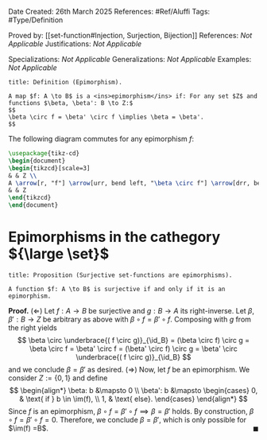 <div class="topSpace"></div>

Date Created: 26th March 2025
References: #Ref/Aluffi 
Tags: #Type/Definition

Proved by: [[set-function#Injection, Surjection, Bijection]]
References: <i>Not Applicable</i>
Justifications: <i>Not Applicable</i>

Specializations: <i>Not Applicable</i>
Generalizations: <i>Not Applicable</i>
Examples: <i>Not Applicable</i>

``` ad-Definition
title: Definition (Epimorphism).

A map $f: A \to B$ is a <ins>epimorphism</ins> if: For any set $Z$ and functions $\beta, \beta': B \to Z:$
$$
\beta \circ f = \beta' \circ f \implies \beta = \beta'.
$$

```
The following diagram commutes for any epimorphism $f$:
```tikz
\usepackage{tikz-cd}
\begin{document}
\begin{tikzcd}[scale=3]
& & Z \\
A \arrow[r, "f"] \arrow[urr, bend left, "\beta \circ f"] \arrow[drr, bend right, "\beta' \circ f"'] & B \arrow[ur, "\beta"] \arrow[dr, "\beta'"']& \\
& & Z 
\end{tikzcd}
\end{document}
```

# Epimorphisms in the cathegory ${\large \set}$

``` ad-Proposition
title: Proposition (Surjective set-functions are epimorphisms).

A function $f: A \to B$ is surjective if and only if it is an epimorphism.

```

**Proof.**
$(\Leftarrow)$ Let $f:A \to B$ be surjective and $g: B \to A$ its right-inverse. Let $\beta, \beta': B \to Z$ be arbitrary as above with $\beta \circ f = \beta' \circ f$. Composing with $g$ from the right yields
$$
\beta \circ \underbrace{( f \circ g)}_{\id_B} = (\beta \circ f) \circ g = \beta \circ f = \beta' \circ f = (\beta' \circ f) \circ g = \beta' \circ \underbrace{( f \circ g)}_{\id_B}
$$
and we conclude $\beta = \beta'$ as desired.
$(\Rightarrow)$ Now, let $f$ be an epimorphism. We consider $Z:=\{0,1\}$ and define
$$
\begin{align*}
\beta: b &\mapsto 0 \\
\beta': b &\mapsto
\begin{cases}
0, & \text{ if } b \in \im(f), \\
1, & \text{ else}.
\end{cases}
\end{align*}
$$
Since $f$ is an epimorphism, $\beta \circ f = \beta' \circ f \implies \beta = \beta'$ holds. By construction, $\beta \circ f = \beta' \circ f = 0$. Therefore, we conclude $\beta = \beta'$, which is only possible for $\im(f) =B$.
<span style="float:right;">$\blacksquare$</span>